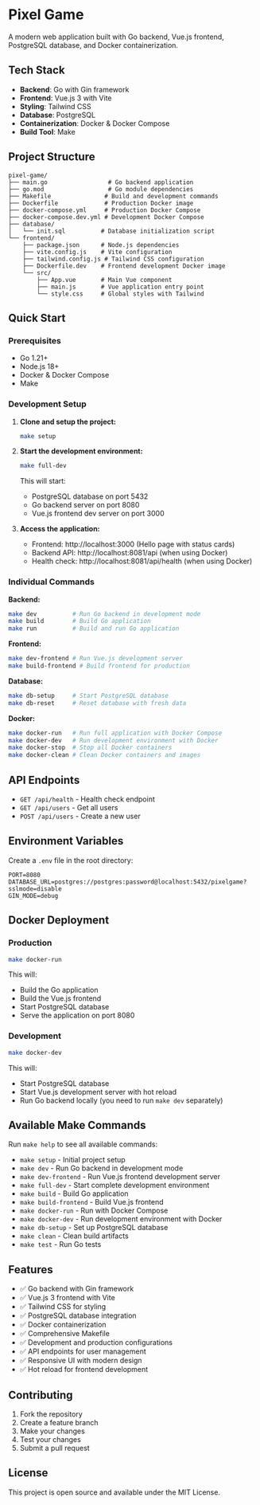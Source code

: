 # Pixel Game

A modern web application built with Go backend, Vue.js frontend, PostgreSQL database, and Docker containerization.

## Tech Stack

- **Backend**: Go with Gin framework
- **Frontend**: Vue.js 3 with Vite
- **Styling**: Tailwind CSS
- **Database**: PostgreSQL
- **Containerization**: Docker & Docker Compose
- **Build Tool**: Make

## Project Structure

```
pixel-game/
├── main.go                 # Go backend application
├── go.mod                  # Go module dependencies
├── Makefile               # Build and development commands
├── Dockerfile             # Production Docker image
├── docker-compose.yml     # Production Docker Compose
├── docker-compose.dev.yml # Development Docker Compose
├── database/
│   └── init.sql          # Database initialization script
└── frontend/
    ├── package.json      # Node.js dependencies
    ├── vite.config.js    # Vite configuration
    ├── tailwind.config.js # Tailwind CSS configuration
    ├── Dockerfile.dev    # Frontend development Docker image
    └── src/
        ├── App.vue       # Main Vue component
        ├── main.js       # Vue application entry point
        └── style.css     # Global styles with Tailwind
```

## Quick Start

### Prerequisites

- Go 1.21+
- Node.js 18+
- Docker & Docker Compose
- Make

### Development Setup

1. **Clone and setup the project:**
   ```bash
   make setup
   ```

2. **Start the development environment:**
   ```bash
   make full-dev
   ```

   This will start:
   - PostgreSQL database on port 5432
   - Go backend server on port 8080
   - Vue.js frontend dev server on port 3000

3. **Access the application:**
   - Frontend: http://localhost:3000 (Hello page with status cards)
   - Backend API: http://localhost:8081/api (when using Docker)
   - Health check: http://localhost:8081/api/health (when using Docker)

### Individual Commands

**Backend:**
```bash
make dev          # Run Go backend in development mode
make build        # Build Go application
make run          # Build and run Go application
```

**Frontend:**
```bash
make dev-frontend # Run Vue.js development server
make build-frontend # Build frontend for production
```

**Database:**
```bash
make db-setup     # Start PostgreSQL database
make db-reset     # Reset database with fresh data
```

**Docker:**
```bash
make docker-run   # Run full application with Docker Compose
make docker-dev   # Run development environment with Docker
make docker-stop  # Stop all Docker containers
make docker-clean # Clean Docker containers and images
```

## API Endpoints

- `GET /api/health` - Health check endpoint
- `GET /api/users` - Get all users
- `POST /api/users` - Create a new user

## Environment Variables

Create a `.env` file in the root directory:

```env
PORT=8080
DATABASE_URL=postgres://postgres:password@localhost:5432/pixelgame?sslmode=disable
GIN_MODE=debug
```

## Docker Deployment

### Production

```bash
make docker-run
```

This will:
- Build the Go application
- Build the Vue.js frontend
- Start PostgreSQL database
- Serve the application on port 8080

### Development

```bash
make docker-dev
```

This will:
- Start PostgreSQL database
- Start Vue.js development server with hot reload
- Run Go backend locally (you need to run `make dev` separately)

## Available Make Commands

Run `make help` to see all available commands:

- `make setup` - Initial project setup
- `make dev` - Run Go backend in development mode
- `make dev-frontend` - Run Vue.js frontend development server
- `make full-dev` - Start complete development environment
- `make build` - Build Go application
- `make build-frontend` - Build Vue.js frontend
- `make docker-run` - Run with Docker Compose
- `make docker-dev` - Run development environment with Docker
- `make db-setup` - Set up PostgreSQL database
- `make clean` - Clean build artifacts
- `make test` - Run Go tests

## Features

- ✅ Go backend with Gin framework
- ✅ Vue.js 3 frontend with Vite
- ✅ Tailwind CSS for styling
- ✅ PostgreSQL database integration
- ✅ Docker containerization
- ✅ Comprehensive Makefile
- ✅ Development and production configurations
- ✅ API endpoints for user management
- ✅ Responsive UI with modern design
- ✅ Hot reload for frontend development

## Contributing

1. Fork the repository
2. Create a feature branch
3. Make your changes
4. Test your changes
5. Submit a pull request

## License

This project is open source and available under the MIT License.
